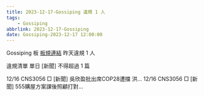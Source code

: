 ```yaml
---
title: 2023-12-17-Gossiping 違規 1 人
tags:
    - Gossiping
abbrlink: 2023-12-17-Gossiping
date: Gossiping-2023-12-17 12:00:00
---
```

Gossiping 板 [板規連結](https://www.ptt.cc/bbs/Gossiping/M.1637425085.A.07D.html)
昨天違規 1 人
<!-- more -->

違規清單
單日 [新聞] 不得超過 1 篇

12/16 CNS3056 □ [新聞] 吳欣盈批出席COP28遭擋 洪…
12/16 CNS3056 □ [新聞] 555購屋方案課後照顧打對…